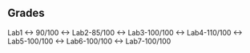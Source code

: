 ## Grades
Lab1 <-> 90/100 <-> Lab2-85/100 <-> Lab3-100/100 <-> Lab4-110/100 <-> Lab5-100/100 <-> Lab6-100/100 <-> Lab7-100/100
